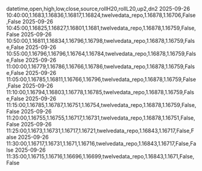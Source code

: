 datetime,open,high,low,close,source,rollH20,rollL20,up2,dn2
2025-09-26 10:40:00,1.1683,1.16836,1.16817,1.16824,twelvedata_repo,1.16878,1.16706,False,False
2025-09-26 10:45:00,1.16825,1.16827,1.16801,1.1681,twelvedata_repo,1.16878,1.16759,False,False
2025-09-26 10:50:00,1.16811,1.16834,1.16796,1.16798,twelvedata_repo,1.16878,1.16759,False,False
2025-09-26 10:55:00,1.16796,1.16796,1.16764,1.16784,twelvedata_repo,1.16878,1.16759,False,False
2025-09-26 11:00:00,1.16779,1.16786,1.16766,1.16786,twelvedata_repo,1.16878,1.16759,False,False
2025-09-26 11:05:00,1.16785,1.16811,1.16766,1.16796,twelvedata_repo,1.16878,1.16759,False,False
2025-09-26 11:10:00,1.16794,1.16803,1.16778,1.16785,twelvedata_repo,1.16878,1.16759,False,False
2025-09-26 11:15:00,1.16785,1.16787,1.16751,1.16754,twelvedata_repo,1.16878,1.16759,False,False
2025-09-26 11:20:00,1.16755,1.16755,1.16717,1.16731,twelvedata_repo,1.16878,1.16751,False,False
2025-09-26 11:25:00,1.1673,1.16731,1.16717,1.16721,twelvedata_repo,1.16843,1.16717,False,False
2025-09-26 11:30:00,1.16717,1.16731,1.1671,1.16716,twelvedata_repo,1.16843,1.16717,False,False
2025-09-26 11:35:00,1.16715,1.16716,1.16696,1.16699,twelvedata_repo,1.16843,1.1671,False,False
